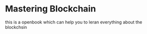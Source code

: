# Mastering Blockchain
this is a openbook which can help you to leran everything about the blockchsin
